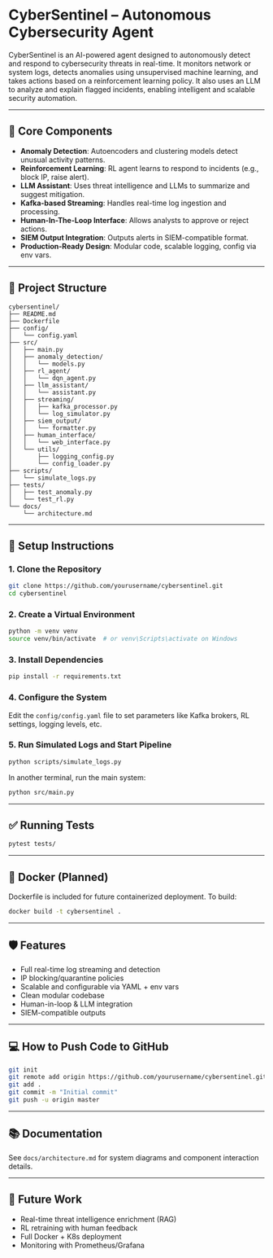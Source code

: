 
# CyberSentinel – Autonomous Cybersecurity Agent

CyberSentinel is an AI-powered agent designed to autonomously detect and respond to cybersecurity threats in real-time. It monitors network or system logs, detects anomalies using unsupervised machine learning, and takes actions based on a reinforcement learning policy. It also uses an LLM to analyze and explain flagged incidents, enabling intelligent and scalable security automation.

---

## 🧠 Core Components

- **Anomaly Detection**: Autoencoders and clustering models detect unusual activity patterns.
- **Reinforcement Learning**: RL agent learns to respond to incidents (e.g., block IP, raise alert).
- **LLM Assistant**: Uses threat intelligence and LLMs to summarize and suggest mitigation.
- **Kafka-based Streaming**: Handles real-time log ingestion and processing.
- **Human-In-The-Loop Interface**: Allows analysts to approve or reject actions.
- **SIEM Output Integration**: Outputs alerts in SIEM-compatible format.
- **Production-Ready Design**: Modular code, scalable logging, config via env vars.

---

## 📁 Project Structure

```
cybersentinel/
├── README.md
├── Dockerfile
├── config/
│   └── config.yaml
├── src/
│   ├── main.py
│   ├── anomaly_detection/
│   │   └── models.py
│   ├── rl_agent/
│   │   └── dqn_agent.py
│   ├── llm_assistant/
│   │   └── assistant.py
│   ├── streaming/
│   │   ├── kafka_processor.py
│   │   └── log_simulator.py
│   ├── siem_output/
│   │   └── formatter.py
│   ├── human_interface/
│   │   └── web_interface.py
│   └── utils/
│       ├── logging_config.py
│       └── config_loader.py
├── scripts/
│   └── simulate_logs.py
├── tests/
│   ├── test_anomaly.py
│   └── test_rl.py
└── docs/
    └── architecture.md
```

---

## 🚀 Setup Instructions

### 1. Clone the Repository
```bash
git clone https://github.com/yourusername/cybersentinel.git
cd cybersentinel
```

### 2. Create a Virtual Environment
```bash
python -m venv venv
source venv/bin/activate  # or venv\Scripts\activate on Windows
```

### 3. Install Dependencies
```bash
pip install -r requirements.txt
```

### 4. Configure the System
Edit the `config/config.yaml` file to set parameters like Kafka brokers, RL settings, logging levels, etc.

### 5. Run Simulated Logs and Start Pipeline
```bash
python scripts/simulate_logs.py
```

In another terminal, run the main system:
```bash
python src/main.py
```

---

## ✅ Running Tests
```bash
pytest tests/
```

---

## 🐳 Docker (Planned)
Dockerfile is included for future containerized deployment. To build:
```bash
docker build -t cybersentinel .
```

---

## 🛡 Features
- Full real-time log streaming and detection
- IP blocking/quarantine policies
- Scalable and configurable via YAML + env vars
- Clean modular codebase
- Human-in-loop & LLM integration
- SIEM-compatible outputs

---

## 💻 How to Push Code to GitHub

```bash
git init
git remote add origin https://github.com/yourusername/cybersentinel.git
git add .
git commit -m "Initial commit"
git push -u origin master
```

---

## 📚 Documentation
See `docs/architecture.md` for system diagrams and component interaction details.

---

## 🧠 Future Work
- Real-time threat intelligence enrichment (RAG)
- RL retraining with human feedback
- Full Docker + K8s deployment
- Monitoring with Prometheus/Grafana
